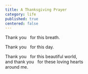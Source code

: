 ```yaml
---
title: A Thanksgiving Prayer
category: life
published: true
centered: false
---
```


Thank you   
for this breath.

Thank you   
for this day.

Thank you   
for this beautiful world,    
and thank you   
for these loving hearts  
around me.
